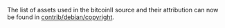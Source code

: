 The list of assets used in the bitcoinII source and their attribution can now be found in [contrib/debian/copyright](../contrib/debian/copyright).
